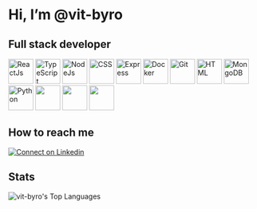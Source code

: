 # Hi, I’m @vit-byro
## Full stack developer
<p>
  <img src="https://www.vectorlogo.zone/logos/reactjs/reactjs-ar21.svg" alt="ReactJs" height="50"/>
  <img src="https://www.vectorlogo.zone/logos/typescriptlang/typescriptlang-ar21.svg" alt="TypeScript" height="50"/>
  <img src="https://www.vectorlogo.zone/logos/nodejs/nodejs-ar21.svg" alt="NodeJs" height="50"/>
  <img src="https://www.vectorlogo.zone/logos/w3_css/w3_css-ar21.svg" alt="CSS" height="50"/>
  <img src="https://www.vectorlogo.zone/logos/expressjs/expressjs-ar21.svg" alt="Express" height="50"/>
  <img src="https://www.vectorlogo.zone/logos/docker/docker-ar21.svg" alt="Docker" height="50"/>
  <img src="https://www.vectorlogo.zone/logos/git-scm/git-scm-ar21.svg" alt="Git" height="50"/>
  <img src="https://www.vectorlogo.zone/logos/w3_html5/w3_html5-ar21.svg" alt="HTML" height="50"/>
  <img src="https://www.vectorlogo.zone/logos/mongodb/mongodb-ar21.svg" alt="MongoDB" height="50"/>
  <img src="https://www.vectorlogo.zone/logos/python/python-ar21.svg" alt="Python" height="50"/>
  <img src="" alt="" height="50"/>
  <img src="" alt="" height="50"/>
  <img src="" alt="" height="50"/>
</p>

## How to reach me

   <a href="https://www.linkedin.com/in/csaba-ferenc-guti-202b19152" target="blank">
        <img src="https://raw.githubusercontent.com/Iwi4a/iwi4a/master/assets/linkedin.svg" alt="Connect on Linkedin">
    </a>

## Stats

![vit-byro's Top Languages](https://github-readme-stats.vercel.app/api/top-langs/?username=vit-byro&theme=vue-dark&show_icons=true&hide_border=true&layout=compact)
<!---
vit-byro/vit-byro is a ✨ special ✨ repository because its `README.md` (this file) appears on your GitHub profile.
You can click the Preview link to take a look at your changes.
--->
